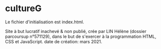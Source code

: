 # cultureG
Le fichier d'initialisation est index.html.

Site à but lucratif inachevé & non publié, crée par LIN Hélène (dossier parcoursup n°571129), dans le but de s'exercer à la programmation HTML, CSS et JavaScript.
date de création: mars 2021.
